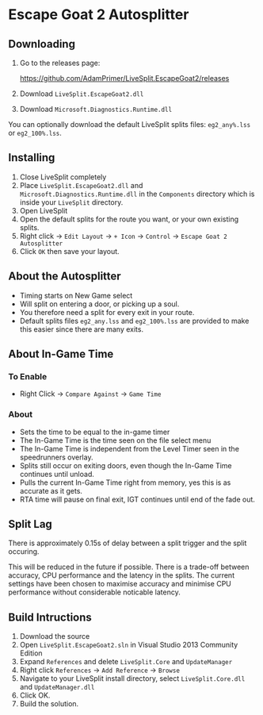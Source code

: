 # Escape Goat 2 Autosplitter #

## Downloading ##

1. Go to the releases page:

    https://github.com/AdamPrimer/LiveSplit.EscapeGoat2/releases

2. Download `LiveSplit.EscapeGoat2.dll`
3. Download `Microsoft.Diagnostics.Runtime.dll`

You can optionally download the default LiveSplit splits files: `eg2_any%.lss` or `eg2_100%.lss`.

## Installing ##

1. Close LiveSplit completely
2. Place `LiveSplit.EscapeGoat2.dll` and `Microsoft.Diagnostics.Runtime.dll` in the `Components` directory which is
inside your `LiveSplit` directory.
3. Open LiveSplit
4. Open the default splits for the route you want, or your own existing splits.
5. Right click -> `Edit Layout` -> `+ Icon` -> `Control` -> `Escape Goat 2 Autosplitter`
6. Click `OK` then save your layout.

## About the Autosplitter ##

- Timing starts on New Game select
- Will split on entering a door, or picking up a soul.
- You therefore need a split for every exit in your route.
- Default splits files `eg2_any.lss` and `eg2_100%.lss` are provided to make
  this easier since there are many exits.

## About In-Game Time ##

### To Enable ###

- Right Click -> `Compare Against` -> `Game Time`

### About ###

- Sets the time to be equal to the in-game timer
- The In-Game Time is the time seen on the file select menu
- The In-Game Time is independent from the Level Timer seen in the speedrunners overlay.
- Splits still occur on exiting doors, even though the In-Game Time continues until unload.
- Pulls the current In-Game Time right from memory, yes this is as accurate as it gets.
- RTA time will pause on final exit, IGT continues until end of the fade out. 

## Split Lag ##

There is approximately 0.15s of delay between a split trigger and the split occuring. 

This will be reduced in the future if possible. There is a trade-off between accuracy, CPU performance and the latency in the splits. The current settings have been chosen to maximise accuracy and minimise CPU performance without considerable noticable latency.

## Build Intructions ##

1. Download the source
2. Open `LiveSplit.EscapeGoat2.sln` in Visual Studio 2013 Community Edition
3. Expand `References` and delete `LiveSplit.Core` and `UpdateManager`
4. Right click `References` -> `Add Reference` -> `Browse`
5. Navigate to your LiveSplit install directory, select `LiveSplit.Core.dll`
   and `UpdateManager.dll`
6. Click OK.
7. Build the solution.
